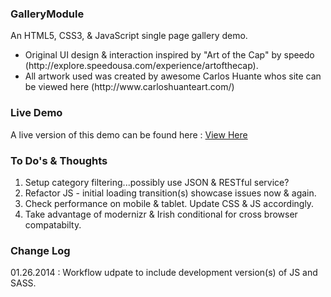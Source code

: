 <h3>GalleryModule</h3>
<p>An HTML5, CSS3, &amp; JavaScript single page gallery demo.</p>

<ul>
	<li>Original UI design & interaction inspired by "Art of the Cap" by speedo (http://explore.speedousa.com/experience/artofthecap).  </li>
	<li>All artwork used was created by awesome Carlos Huante whos site can be viewed here (http://www.carloshuanteart.com/)</li>
</ul>


<h3>Live Demo</h3>
<p>A live version of this demo can be found here : <a href="http://matrsomething.com/demos/GalleryModule/">View Here</a></p>

<h3>To Do's &amp; Thoughts</h3>

<ol>
	<li>Setup category filtering...possibly use JSON &amp; RESTful service? </li>
	<li>Refactor JS - initial loading transition(s) showcase issues now &amp; again.</li>
	<li>Check performance on mobile &amp; tablet.  Update CSS &amp; JS accordingly. </li>
	<li>Take advantage of modernizr &amp; Irish conditional <html> for cross browser compatabilty.</li>
</ol>


<h3>Change Log</h3>
<p>01.26.2014 : Workflow udpate to include development version(s) of JS and SASS.</p> 
